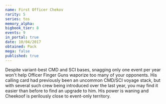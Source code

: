 ```yaml
---
name: First Officer Chekov
rarity: 5
series: tos
memory_alpha:
bigbook_tier: 8
events: 9
in_portal: true
date: 10/04/2017
obtained: Pack
mega: false
published: true
---
```


Despite variant-best CMD and SCI bases, snagging only one event per year won't help Officer Finger Guns waporize too many of your opponents. His calling card had previously been an uncommon CMD/SCI voyage stack, but with several such crew being introduced over the last year, you may find it easier than before to find an upgrade to him. His power is waning and Cheekoof is perilously close to event-only territory.
